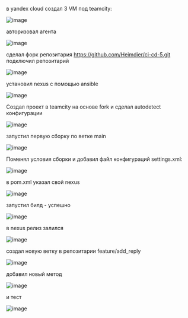 в yandex cloud создал 3 VM под teamcity:    

![image](https://github.com/user-attachments/assets/ffe0f365-aab6-4999-943a-872327f52ec0)

авторизовал агента    

![image](https://github.com/user-attachments/assets/3f501e2c-31d9-4dfd-aefe-92c2bbde50da)

сделал форк репозитария https://github.com/Heimdier/ci-cd-5.git    
подключил репозитарий    

![image](https://github.com/user-attachments/assets/f909a393-05cc-415c-a4fe-fbd1eb3eef46)
  
установил nexus с помощью ansible    

![image](https://github.com/user-attachments/assets/47f0c9d5-85a1-45f7-80b2-b78f7072adbf)

Создал проект в teamcity на основе fork и сделал autodetect конфигурации  

![image](https://github.com/user-attachments/assets/d4591571-535e-44aa-927b-b6942f796de5)

запустил первую сборку по ветке main

![image](https://github.com/user-attachments/assets/1b397afb-5831-4aac-aa86-7043700be288)

Поменял условия сборки и добавил файл конфигураций settings.xml:    

![image](https://github.com/user-attachments/assets/36f52a41-54d8-40a6-8dff-594e723eaf23)

в pom.xml указал свой nexus    

![image](https://github.com/user-attachments/assets/434fb6da-fefc-4fee-a4a0-7e89b6d2ca1e)

запустил билд - успешно    

![image](https://github.com/user-attachments/assets/ad250cc7-07e0-470c-b496-a574f3f4fad3)

в nexus релиз залился    

![image](https://github.com/user-attachments/assets/fcc35298-6caf-4345-8da6-a73d7cf30367)

создал новую ветку в репозитарии   feature/add_reply

![image](https://github.com/user-attachments/assets/a04dc4f0-dcf0-4df2-8ef9-ac8827d988ef)

добавил новый метод    

![image](https://github.com/user-attachments/assets/412aeb51-a819-4c3a-802f-f6d612bf0139)

и тест    

![image](https://github.com/user-attachments/assets/368e89f7-375f-4569-a306-bcf8c05ef66b)












